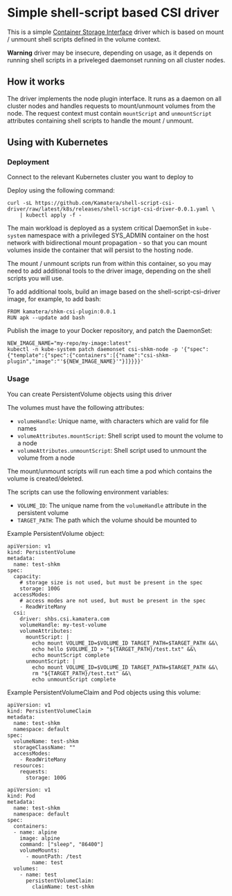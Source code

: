 # Simple shell-script based CSI driver

This is a simple [Container Storage Interface](https://github.com/container-storage-interface/spec/blob/master/spec.md) driver which is based on mount / unmount shell scripts defined in the volume context.

**Warning** driver may be insecure, depending on usage, as it depends on running shell scripts in a priveleged daemonset running on all cluster nodes.

## How it works

The driver implements the node plugin interface. It runs as a daemon on all cluster nodes and handles requests to mount/unmount volumes from the node. The request context must contain `mountScript` and `unmountScript` attributes containing shell scripts to handle the mount / unmount.

## Using with Kubernetes

### Deployment

Connect to the relevant Kubernetes cluster you want to deploy to

Deploy using the following command:

```
curl -sL https://github.com/Kamatera/shell-script-csi-driver/raw/latest/k8s/releases/shell-script-csi-driver-0.0.1.yaml \
    | kubectl apply -f -
```

The main workload is deployed as a system critical DaemonSet in `kube-system` namespace with a privileged SYS_ADMIN container on the host network with bidirectional mount propagation - so that you can mount volumes inside the container that will persist to the hosting node.

The mount / unmount scripts run from within this container, so you may need to add additional tools to the driver image, depending on the shell scripts you will use.

To add additional tools, build an image based on the shell-script-csi-driver image, for example, to add bash:

```
FROM kamatera/shkm-csi-plugin:0.0.1
RUN apk --update add bash
```

Publish the image to your Docker repository, and patch the DaemonSet:

```
NEW_IMAGE_NAME="my-repo/my-image:latest"
kubectl -n kube-system patch daemonset csi-shkm-node -p '{"spec":{"template":{"spec":{"containers":[{"name":"csi-shkm-plugin","image":"'${NEW_IMAGE_NAME}'"}]}}}}'
```

### Usage

You can create PersistentVolume objects using this driver

The volumes must have the following attributes:

* `volumeHandle`: Unique name, with characters which are valid for file names
* `volumeAttributes.mountScript`: Shell script used to mount the volume to a node
* `volumeAttributes.unmountScript`: Shell script used to unmount the volume from a node

The mount/unmount scripts will run each time a pod which contains the volume is created/deleted.
 
The scripts can use the following environment variables:

* `VOLUME_ID`: The unique name from the `volumeHandle` attribute in the persistent volume
* `TARGET_PATH`: The path which the volume should be mounted to

Example PersistentVolume object:

```
apiVersion: v1
kind: PersistentVolume
metadata:
  name: test-shkm
spec:
  capacity:
    # storage size is not used, but must be present in the spec
    storage: 100G
  accessModes:
    # access modes are not used, but must be present in the spec
    - ReadWriteMany
  csi:
    driver: shbs.csi.kamatera.com
    volumeHandle: my-test-volume
    volumeAttributes:
      mountScript: |
        echo mount VOLUME_ID=$VOLUME_ID TARGET_PATH=$TARGET_PATH &&\
        echo hello $VOLUME_ID > "${TARGET_PATH}/test.txt" &&\
        echo mountScript complete
      unmountScript: |
        echo mount VOLUME_ID=$VOLUME_ID TARGET_PATH=$TARGET_PATH &&\
        rm "${TARGET_PATH}/test.txt" &&\
        echo unmountScript complete
```

Example PersistentVolumeClaim and Pod objects using this volume:

```
apiVersion: v1
kind: PersistentVolumeClaim
metadata:
  name: test-shkm
  namespace: default
spec:
  volumeName: test-shkm
  storageClassName: ""
  accessModes:
    - ReadWriteMany
  resources:
    requests:
      storage: 100G
```

```
apiVersion: v1
kind: Pod
metadata:
  name: test-shkm
  namespace: default
spec:
  containers:
  - name: alpine
    image: alpine
    command: ["sleep", "86400"]
    volumeMounts:
      - mountPath: /test
        name: test
  volumes:
    - name: test
      persistentVolumeClaim:
        claimName: test-shkm
```
